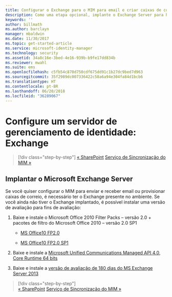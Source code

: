 ```yaml
---
title: Configurar o Exchange para o MIM para email e criar caixas de correio | Microsoft Docs
description: Como uma etapa opcional, implante o Exchange Server para habilitar o MIM 2016 para enviar emails e criar caixas de correio.
keywords: ''
author: billmath
ms.author: barclayn
manager: mbaldwin
ms.date: 11/30/2017
ms.topic: get-started-article
ms.service: microsoft-identity-manager
ms.technology: security
ms.assetid: 34a8c16e-3bed-4e16-939b-b9fe17dd834b
ms.reviewer: mwahl
ms.suite: ems
ms.openlocfilehash: c5fb54c870d750cdf675dd91c1b27dc9bed7d963
ms.sourcegitcommit: 35f2989dc007336422c58a6a94e304fa84d1bcb6
ms.translationtype: HT
ms.contentlocale: pt-BR
ms.lasthandoff: 06/20/2018
ms.locfileid: "36289067"
---
```

# <a name="set-up-an-identity-management-server-exchange"></a>Configure um servidor de gerenciamento de identidade: Exchange

> [!div class="step-by-step"]
> [« SharePoint](prepare-server-sharepoint.md)
> [Serviço de Sincronização do MIM »](install-mim-sync.md)

## <a name="deploy-microsoft-exchange-server"></a>Implantar o Microsoft Exchange Server
Se você quiser configurar o MIM para enviar e receber email ou provisionar caixas de correio, é necessário ter o Exchange presente no ambiente. Se você ainda não tiver o Exchange implantado, é possível instalar uma versão de avaliação para fins de avaliação:

1. Baixe e instale o Microsoft Office 2010 Filter Packs – versão 2.0 + pacotes de filtro do Microsoft Office 2010 – versão 2.0 SP1

    - [MS Office10 FP2.0](http://www.microsoft.com/download/details.aspx?id=17062)

    - [MS Office10 FP2.0 SP1](http://www.microsoft.com/download/details.aspx?id=26604)

2. Baixe e instale a [Microsoft Unified Communications Managed API 4.0, Core Runtime 64 bits](http://www.microsoft.com/download/details.aspx?id=34992)

3. Baixe e instale a [versão de avaliação de 180 dias do MS Exchange Server 2013](http://www.microsoft.com/evalcenter/evaluate-exchange-server-2013)

> [!div class="step-by-step"]  
> [« SharePoint](prepare-server-sharepoint.md)
> [Serviço de Sincronização do MIM »](install-mim-sync.md)
